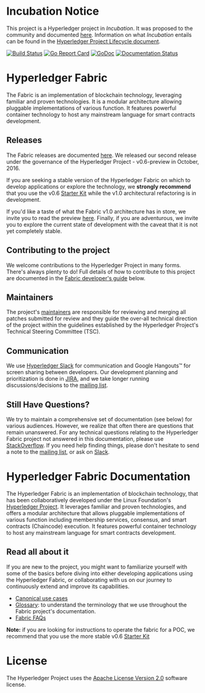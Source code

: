 # Incubation Notice

This project is a Hyperledger project in _Incubation_. It was proposed to the
community and documented [here](https://goo.gl/RYQZ5N). Information on what
_Incubation_ entails can be found in the [Hyperledger Project Lifecycle
document](https://goo.gl/4edNRc).

[![Build Status](https://jenkins.hyperledger.org/buildStatus/icon?job=fabric-merge-x86_64)](https://jenkins.hyperledger.org/view/fabric/job/fabric-merge-x86_64/)
[![Go Report Card](https://goreportcard.com/badge/github.com/hyperledger/fabric)](https://goreportcard.com/report/github.com/hyperledger/fabric)
[![GoDoc](https://godoc.org/github.com/hyperledger/fabric?status.svg)](https://godoc.org/github.com/hyperledger/fabric)
[![Documentation Status](https://readthedocs.org/projects/hyperledger-fabric/badge/?version=latest)](http://hyperledger-fabric.readthedocs.io/en/latest/?badge=latest)

# Hyperledger Fabric

The Fabric is an implementation of blockchain technology, leveraging familiar
and proven technologies. It is a modular architecture allowing pluggable
implementations of various function. It features powerful container technology
to host any mainstream language for smart contracts development.

## Releases

The Fabric releases are documented [here](releases.md). We
released our second release under the governance of the Hyperledger Project -
v0.6-preview in October, 2016.

If you are seeking a stable version of the Hyperledger Fabric on which to
develop applications or explore the technology, we **strongly recommend** that
you use the v0.6 [Starter Kit](http://hyperledger-fabric.readthedocs.io/en/v0.6/starter/fabric-starter-kit/)
while the v1.0 architectural refactoring is in development.

If you'd like a taste of what the Fabric v1.0 architecture has in store, we
invite you to read the preview [here](abstract_v1.md). Finally, if you are
adventurous, we invite you to explore the current state of development with
the caveat that it is not yet completely stable.

## Contributing to the project

We welcome contributions to the Hyperledger Project in many forms. There's
always plenty to do! Full details of how to contribute to this project are
documented in the [Fabric developer's guide](#fabric-developer-guide) below.

## Maintainers

The project's [maintainers](MAINTAINERS.md) are responsible for reviewing and
merging all patches submitted for review and they guide the over-all technical
direction of the project within the guidelines established by the Hyperledger
Project's Technical Steering Committee (TSC).

## Communication <a name="communication"></a>

We use [Hyperledger Slack](https://slack.hyperledger.org/) for communication and
Google Hangouts&trade; for screen sharing between developers. Our development
planning and prioritization is done in [JIRA](https://jira.hyperledger.org),
and we take longer running discussions/decisions to the
[mailing list](http://lists.hyperledger.org/mailman/listinfo/hyperledger-fabric).

## Still Have Questions?
We try to maintain a comprehensive set of documentation (see below) for various
audiences. However, we realize that often there are questions that remain
unanswered. For any technical questions relating to the Hyperledger Fabric
project not answered in this documentation, please use
[StackOverflow](http://stackoverflow.com/questions/tagged/hyperledger). If you
need help finding things, please don't hesitate to send a note to the
[mailing list](http://lists.hyperledger.org/mailman/listinfo/hyperledger-fabric),
or ask on [Slack]((https://slack.hyperledger.org/)).

# Hyperledger Fabric Documentation

The Hyperledger Fabric is an implementation of blockchain technology, that has
been collaboratively developed under the Linux Foundation's
[Hyperledger Project](http://hyperledger.org). It leverages familiar and
proven technologies, and offers a modular architecture
that allows pluggable implementations of various function including membership
services, consensus, and smart contracts (Chaincode) execution. It features
powerful container technology to host any mainstream language for smart
contracts development.


## Read all about it

If you are new to the project, you might want to familiarize yourself with some
of the basics before diving into either developing applications using the
Hyperledger Fabric, or collaborating with us on our journey to continuously
extend and improve its capabilities.

- [Canonical use cases](biz/usecases.md)
- [Glossary](glossary.md): to understand the terminology that we use throughout
the Fabric project's documentation.
- [Fabric FAQs](https://github.com/hyperledger/fabric/tree/master/docs/FAQ)


**Note:** if you are looking for instructions to operate the fabric for a POC,
we recommend that you use the more stable v0.6 [Starter Kit](http://hyperledger-fabric.readthedocs.io/en/v0.6/starter/fabric-starter-kit/)

# License <a name="license"></a>
The Hyperledger Project uses the [Apache License Version 2.0](LICENSE) software
license.
